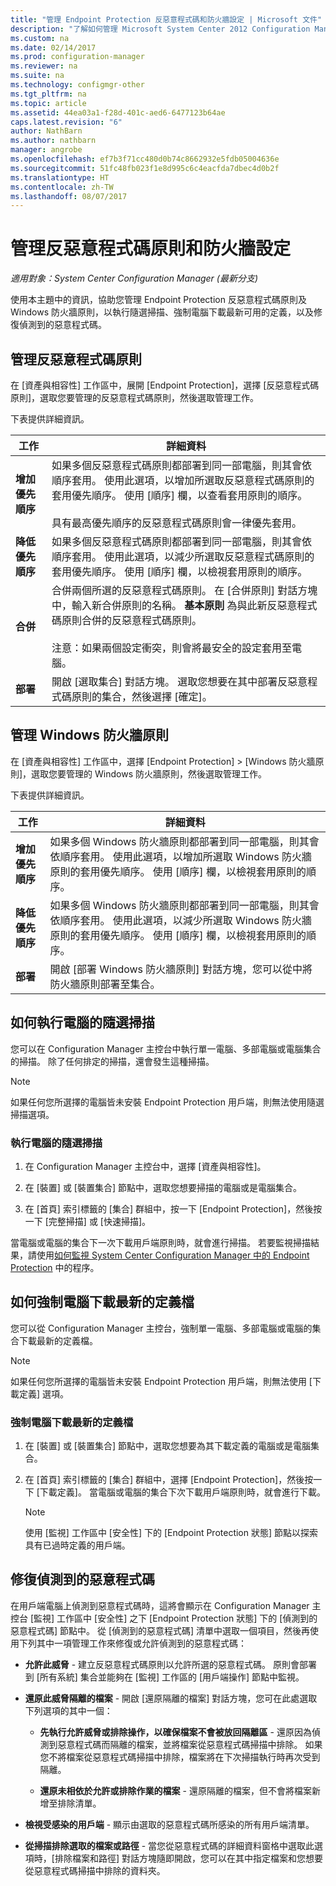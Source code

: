 ```yaml
---
title: "管理 Endpoint Protection 反惡意程式碼和防火牆設定 | Microsoft 文件"
description: "了解如何管理 Microsoft System Center 2012 Configuration Manager 中的 Endpoint Protection 反惡意程式碼原則和 Windows 防火牆原則。"
ms.custom: na
ms.date: 02/14/2017
ms.prod: configuration-manager
ms.reviewer: na
ms.suite: na
ms.technology: configmgr-other
ms.tgt_pltfrm: na
ms.topic: article
ms.assetid: 44ea03a1-f28d-401c-aed6-6477123b64ae
caps.latest.revision: "6"
author: NathBarn
ms.author: nathbarn
manager: angrobe
ms.openlocfilehash: ef7b3f71cc480d0b74c8662932e5fdb05004636e
ms.sourcegitcommit: 51fc48fb023f1e8d995c6c4eacfda7dbec4d0b2f
ms.translationtype: HT
ms.contentlocale: zh-TW
ms.lasthandoff: 08/07/2017
---
```

# <a name="manage-antimalware-policies-and-firewall-settings"></a>管理反惡意程式碼原則和防火牆設定

*適用對象：System Center Configuration Manager (最新分支)*

使用本主題中的資訊，協助您管理 Endpoint Protection 反惡意程式碼原則及 Windows 防火牆原則，以執行隨選掃描、強制電腦下載最新可用的定義，以及修復偵測到的惡意程式碼。  


## <a name="manage-antimalware-policies"></a>管理反惡意程式碼原則  
 在 [資產與相容性] 工作區中，展開 [Endpoint Protection]，選擇 [反惡意程式碼原則]，選取您要管理的反惡意程式碼原則，然後選取管理工作。  

 下表提供詳細資訊。  

|工作|詳細資料|  
|----------|-------------|  
|**增加優先順序**|如果多個反惡意程式碼原則都部署到同一部電腦，則其會依順序套用。 使用此選項，以增加所選取反惡意程式碼原則的套用優先順序。 使用 [順序] 欄，以查看套用原則的順序。<br /><br /> 具有最高優先順序的反惡意程式碼原則會一律優先套用。|  
|**降低優先順序**|如果多個反惡意程式碼原則都部署到同一部電腦，則其會依順序套用。 使用此選項，以減少所選取反惡意程式碼原則的套用優先順序。 使用 [順序]  欄，以檢視套用原則的順序。|  
|**合併**|合併兩個所選的反惡意程式碼原則。 在 [合併原則]  對話方塊中，輸入新合併原則的名稱。 **基本原則** 為與此新反惡意程式碼原則合併的反惡意程式碼原則。<br /><br /> 注意：如果兩個設定衝突，則會將最安全的設定套用至電腦。|  
|**部署**|開啟 [選取集合]  對話方塊。 選取您想要在其中部署反惡意程式碼原則的集合，然後選擇 [確定]。|  

## <a name="manage-windows-firewall-policies"></a>管理 Windows 防火牆原則  
 在 [資產與相容性] 工作區中，選擇 [Endpoint Protection] > [Windows 防火牆原則]，選取您要管理的 Windows 防火牆原則，然後選取管理工作。  

 下表提供詳細資訊。  

|工作|詳細資料|  
|----------|-------------|  
|**增加優先順序**|如果多個 Windows 防火牆原則都部署到同一部電腦，則其會依順序套用。 使用此選項，以增加所選取 Windows 防火牆原則的套用優先順序。 使用 [順序]  欄，以檢視套用原則的順序。|  
|**降低優先順序**|如果多個 Windows 防火牆原則都部署到同一部電腦，則其會依順序套用。 使用此選項，以減少所選取 Windows 防火牆原則的套用優先順序。 使用 [順序]  欄，以檢視套用原則的順序。|  
|**部署**|開啟 [部署 Windows 防火牆原則] 對話方塊，您可以從中將防火牆原則部署至集合。|  

## <a name="how-to-perform-an-on-demand-scan-of-computers"></a>如何執行電腦的隨選掃描  
 您可以在 Configuration Manager 主控台中執行單一電腦、多部電腦或電腦集合的掃描。 除了任何排定的掃描，還會發生這種掃描。

> [!NOTE]  
>  如果任何您所選擇的電腦皆未安裝 Endpoint Protection 用戶端，則無法使用隨選掃描選項。  

### <a name="to-perform-an-on-demand-scan-of-computers"></a>執行電腦的隨選掃描  

1.  在 Configuration Manager 主控台中，選擇 [資產與相容性]。  

2.  在 [裝置]  或 [裝置集合]  節點中，選取您想要掃描的電腦或是電腦集合。  

3.  在 [首頁] 索引標籤的 [集合] 群組中，按一下 [Endpoint Protection]，然後按一下 [完整掃描] 或 [快速掃描]。  

 當電腦或電腦的集合下一次下載用戶端原則時，就會進行掃描。 若要監視掃描結果，請使用[如何監視 System Center Configuration Manager 中的 Endpoint Protection](../../protect/deploy-use/monitor-endpoint-protection.md) 中的程序。  

## <a name="how-to-force-computers-to-download-the-latest-definition-files"></a>如何強制電腦下載最新的定義檔  
 您可以從 Configuration Manager 主控台，強制單一電腦、多部電腦或電腦的集合下載最新的定義檔。  

> [!NOTE]  
>  如果任何您所選擇的電腦皆未安裝 Endpoint Protection 用戶端，則無法使用 [下載定義] 選項。  

### <a name="to-force-computers-to-download-the-latest-definition-files"></a>強制電腦下載最新的定義檔  

1.  在 [裝置]  或 [裝置集合]  節點中，選取您想要為其下載定義的電腦或是電腦集合。  

2.  在 [首頁] 索引標籤的 [集合] 群組中，選擇 [Endpoint Protection]，然後按一下 [下載定義]。 當電腦或電腦的集合下次下載用戶端原則時，就會進行下載。  

    > [!NOTE]  
    >  使用 [監視] 工作區中 [安全性] 下的 [Endpoint Protection 狀態] 節點以探索具有已過時定義的用戶端。  

## <a name="remediate-detected-malware"></a>修復偵測到的惡意程式碼  
 在用戶端電腦上偵測到惡意程式碼時，這將會顯示在 Configuration Manager 主控台 [監視] 工作區中 [安全性] 之下 [Endpoint Protection 狀態] 下的 [偵測到的惡意程式碼] 節點中。 從 [偵測到的惡意程式碼]  清單中選取一個項目，然後再使用下列其中一項管理工作來修復或允許偵測到的惡意程式碼：  

-   **允許此威脅** - 建立反惡意程式碼原則以允許所選的惡意程式碼。 原則會部署到 [所有系統]  集合並能夠在 [監視]  工作區的 [用戶端操作]  節點中監視。  

-   **還原此威脅隔離的檔案** - 開啟 [還原隔離的檔案] 對話方塊，您可在此處選取下列選項的其中一個：  

    -   **先執行允許威脅或排除操作，以確保檔案不會被放回隔離區** - 還原因為偵測到惡意程式碼而隔離的檔案，並將檔案從惡意程式碼掃描中排除。 如果您不將檔案從惡意程式碼掃描中排除，檔案將在下次掃描執行時再次受到隔離。  

    -   **還原未相依於允許或排除作業的檔案** - 還原隔離的檔案，但不會將檔案新增至排除清單。  

-   **檢視受感染的用戶端** - 顯示由選取的惡意程式碼所感染的所有用戶端清單。  

-   **從掃描排除選取的檔案或路徑** - 當您從惡意程式碼的詳細資料窗格中選取此選項時，[排除檔案和路徑] 對話方塊隨即開啟，您可以在其中指定檔案和您想要從惡意程式碼掃描中排除的資料夾。
